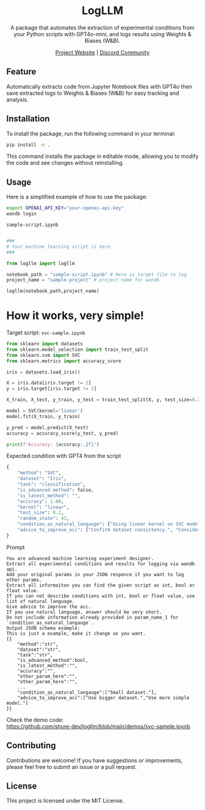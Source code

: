 <div align="center">

# LogLLM

A package that automates the extraction of experimental conditions from your Python scripts with GPT4o-mini, and logs results using Weights & Biases (W&B).

[Project Website](https://logllm.tiiny.site/) | [Discord Community](https://discord.gg/3xvUV6xcKW)

</div>

## Feature
Automatically extracts code from Jupyter Notebook files with GPT4o then save extracted logs to Weights & Biases (W&B) for easy tracking and analysis.

## Installation
To install the package, run the following command in your terminal:
```bash
pip install -e .
```

This command installs the package in editable mode, allowing you to modify the code and see changes without reinstalling.

## Usage
Here is a simplified example of how to use the package:


```bash
export OPENAI_API_KEY="your-openai-api-key"
wandb login
```

`sample-script.ipynb`
```python

###
# Your machine learning script is here.
###

from logllm import logllm

notebook_path = "sample-script.ipynb" # Here is target file to log
project_name = "sample-project" # project name for wandb

logllm(notebook_path,project_name)
```


# How it works, very simple!

Target script: `svc-sample.ipynb`

```Python
from sklearn import datasets
from sklearn.model_selection import train_test_split
from sklearn.svm import SVC
from sklearn.metrics import accuracy_score

iris = datasets.load_iris()

X = iris.data[iris.target != 2] 
y = iris.target[iris.target != 2]  

X_train, X_test, y_train, y_test = train_test_split(X, y, test_size=0.2, random_state=42)

model = SVC(kernel='linear')
model.fit(X_train, y_train)

y_pred = model.predict(X_test)
accuracy = accuracy_score(y_test, y_pred)

print(f"Accuracy: {accuracy:.2f}")
```

Expected condition with GPT4 from the script

```Python
{
    "method": "SVC",
    "dataset": "Iris",
    "task": "classification",
    "is_advanced_method": false,
    "is_latest_method": "",
    "accuracy": 1.00,
    "kernel": "linear",
    "test_size": 0.2,
    "random_state": 42,
    "condition_as_natural_langauge": ["Using linear kernel on SVC model.", "Excluding class 2 from Iris dataset.", "Splitting data into 80% training and 20% testing."],
    "advice_to_improve_acc": ["Confirm dataset consistency.", "Consider cross-validation for validation."]
}

```

Prompt
```
You are advanced machine learning experiment designer.
Extract all experimental conditions and results for logging via wandb api. 
Add your original params in your JSON responce if you want to log other params.
Extract all informaiton you can find the given script as int, bool or float value.
If you can not describe conditions with int, bool or float value, use list of natural language.
Give advice to improve the acc.
If you use natural language, answer should be very short.
Do not include information already provided in param_name_1 for `condition_as_natural_langauge`.
Output JSON schema example:
This is just a example, make it change as you want.
{{
    "method":"str",
    "dataset":"str",
    "task":"str",
    "is_advanced_method":bool,
    "is_latest_method":"",
    "accuracy":"",
    "other_param_here":"",
    "other_param_here":"",
    ...
    "condition_as_natural_langauge":["Small dataset."],
    "advice_to_improve_acc":["Use bigger dataset.","Use more simple model."]
}}
```

Check the demo code:  
https://github.com/shure-dev/logllm/blob/main/demos/svc-sample.ipynb

## Contributing
Contributions are welcome! If you have suggestions or improvements, please feel free to submit an issue or a pull request.

## License
This project is licensed under the MIT License.